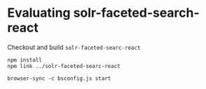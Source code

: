 # Evaluating solr-faceted-search-react

Checkout and build `solr-faceted-searc-react` 

```
npm install
npm link ../solr-faceted-searc-react
```

```
browser-sync -c bsconfig.js start
```


